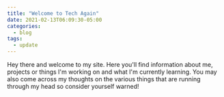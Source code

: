 ```yaml
---
title: "Welcome to Tech Again"
date: 2021-02-13T06:09:30-05:00
categories:
  - blog
tags:
  - update
---
```


Hey there and welcome to my site. Here you'll find information about me, projects or things I'm working on and what I'm currently learning. You may also come across my thoughts on the various things that are running through my head so consider yourself warned!